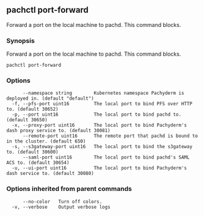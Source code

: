 ## pachctl port-forward

Forward a port on the local machine to pachd. This command blocks.

### Synopsis


Forward a port on the local machine to pachd. This command blocks.

```
pachctl port-forward
```

### Options

```
      --namespace string        Kubernetes namespace Pachyderm is deployed in. (default "default")
  -f, --pfs-port uint16         The local port to bind PFS over HTTP to. (default 30652)
  -p, --port uint16             The local port to bind pachd to. (default 30650)
  -x, --proxy-port uint16       The local port to bind Pachyderm's dash proxy service to. (default 30081)
      --remote-port uint16      The remote port that pachd is bound to in the cluster. (default 650)
  -s, --s3gateway-port uint16   The local port to bind the s3gateway to. (default 30600)
      --saml-port uint16        The local port to bind pachd's SAML ACS to. (default 30654)
  -u, --ui-port uint16          The local port to bind Pachyderm's dash service to. (default 30080)
```

### Options inherited from parent commands

```
      --no-color   Turn off colors.
  -v, --verbose    Output verbose logs
```

